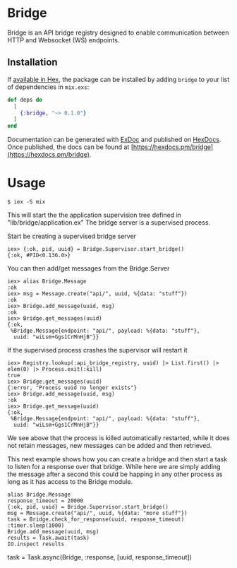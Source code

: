 # Bridge

Bridge is an API bridge registry designed to enable communication between
HTTP and Websocket (WS) endpoints. 

## Installation

If [available in Hex](https://hex.pm/docs/publish), the package can be installed
by adding `bridge` to your list of dependencies in `mix.exs`:

```elixir
def deps do
  [
    {:bridge, "~> 0.1.0"}
  ]
end
```

Documentation can be generated with [ExDoc](https://github.com/elixir-lang/ex_doc)
and published on [HexDocs](https://hexdocs.pm). Once published, the docs can
be found at [https://hexdocs.pm/bridge](https://hexdocs.pm/bridge).

# Usage
```
$ iex -S mix
```
This will start the the application supervision tree defined in "lib/bridge/application.ex" The bridge server is a supervised process. 

Start be creating a supervised bridge server
```
iex> {:ok, pid, uuid} = Bridge.Supervisor.start_bridge()
{:ok, #PID<0.136.0>}
```

You can then add/get messages from the Bridge.Server 
```
iex> alias Bridge.Message
:ok
iex> msg = Message.create("api/", uuid, %{data: "stuff"})
:ok
iex> Bridge.add_message(uuid, msg)
:ok
iex> Bridge.get_messages(uuid)
{:ok,
 %Bridge.Message{endpoint: "api/", payload: %{data: "stuff"},
  uuid: "wiLsm+Ggs1CrMnHjB"}}
```

If the supervised process crashes the supervisor will restart it
```
iex> Registry.lookup(:api_bridge_registry, uuid) |> List.first() |> elem(0) |> Process.exit(:kill)
true
iex> Bridge.get_messages(uuid)
{:error, "Process uuid no longer exists"}
iex> Bridge.add_message(uuid, msg)
:ok
iex> Bridge.get_message(uuid)
{:ok,
 %Bridge.Message{endpoint: "api/", payload: %{data: "stuff"},
  uuid: "wiLsm+Ggs1CrMnHjB"}}
```

We see above that the process is killed automatically restarted, while 
it does not retain messages, new messages can be added and then retrieved. 

This next example shows how you can create a bridge and then start a task to 
listen for a response over that bridge. While here we are simply adding the 
message after a second this could be happing in any other process as long 
as it has access to the Bridge module. 

```
alias Bridge.Message
response_timeout = 20000
{:ok, pid, uuid} = Bridge.Supervisor.start_bridge()
msg = Message.create("api/", uuid, %{data: "more stuff"})
task = Bridge.check_for_response(uuid, response_timeout)
:timer.sleep(1000)
Bridge.add_message(uuid, msg)
results = Task.await(task)
IO.inspect results
```

task = Task.async(Bridge, :response, [uuid, response_timeout]) 
